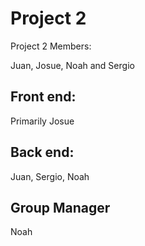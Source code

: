 # Project 2
Project 2 Members:

 Juan, Josue, Noah and Sergio

## Front end:

 Primarily Josue


## Back end: 

Juan, Sergio, Noah

## Group Manager

Noah
